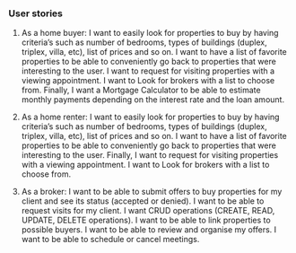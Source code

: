 ### User stories


1. As a home buyer: 
  I want to easily look for properties to buy by having criteria’s such as number of bedrooms, types of buildings (duplex, triplex, villa, etc), list of prices and so on.
  I want to have a list of favorite properties to be able to conveniently go back to properties that were interesting to the user. 
  I want to request for visiting properties with a viewing appointment. I want to Look for brokers with a list to choose from. 
  Finally, I want a Mortgage Calculator to be able to estimate monthly payments depending on the interest rate and the loan amount.

2. As a home renter:
  I want to easily look for properties to buy by having criteria’s such as number of bedrooms, types of buildings (duplex, triplex, villa, etc), list of prices and so on.
  I want to have a list of favorite properties to be able to conveniently go back to properties that were interesting to the user. 
  Finally,  I want to request for visiting properties with a viewing appointment. I want to Look for brokers with a list to choose from.

3. As a broker:
  I want to be able to submit offers to buy properties for my client and see its status (accepted or denied).
  I want to be able to request visits for my client.
  I want CRUD operations (CREATE, READ, UPDATE, DELETE operations).
  I want to be able to link properties to possible buyers.
  I want to be able to review and organise my offers.
  I want to be able to schedule or cancel meetings.

   
   


